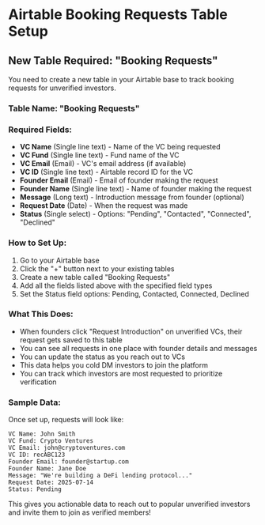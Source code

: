 # Airtable Booking Requests Table Setup

## New Table Required: "Booking Requests"

You need to create a new table in your Airtable base to track booking requests for unverified investors.

### Table Name: "Booking Requests"

### Required Fields:
- **VC Name** (Single line text) - Name of the VC being requested
- **VC Fund** (Single line text) - Fund name of the VC
- **VC Email** (Email) - VC's email address (if available)
- **VC ID** (Single line text) - Airtable record ID for the VC
- **Founder Email** (Email) - Email of founder making the request
- **Founder Name** (Single line text) - Name of founder making the request
- **Message** (Long text) - Introduction message from founder (optional)
- **Request Date** (Date) - When the request was made
- **Status** (Single select) - Options: "Pending", "Contacted", "Connected", "Declined"

### How to Set Up:
1. Go to your Airtable base
2. Click the "+" button next to your existing tables
3. Create a new table called "Booking Requests"
4. Add all the fields listed above with the specified field types
5. Set the Status field options: Pending, Contacted, Connected, Declined

### What This Does:
- When founders click "Request Introduction" on unverified VCs, their request gets saved to this table
- You can see all requests in one place with founder details and messages
- You can update the status as you reach out to VCs
- This data helps you cold DM investors to join the platform
- You can track which investors are most requested to prioritize verification

### Sample Data:
Once set up, requests will look like:
```
VC Name: John Smith
VC Fund: Crypto Ventures
VC Email: john@cryptoventures.com
VC ID: recABC123
Founder Email: founder@startup.com
Founder Name: Jane Doe
Message: "We're building a DeFi lending protocol..."
Request Date: 2025-07-14
Status: Pending
```

This gives you actionable data to reach out to popular unverified investors and invite them to join as verified members!